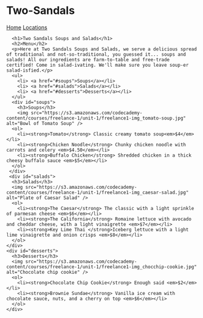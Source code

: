 # Two-Sandals
<!DOCTYPE html>
<html>
    <head>
      <title>Two Sandals</title>
    </head>
  <body>
      <nav>
        <a href="#">Home</a>
        <a href="#">Locations</a>
    </nav>

      <h1>Two Sandals Soups and Salads</h1>
      <h2>Menu</h2>
      <p>Here at Two Sandals Soups and Salads, we serve a delicious spread of traditional and not-so-traditional, you guessed it... soups and salads! All our ingredients are farm-to-table and free-trade certified! Come in salad-ivating. We'll make sure you leave soup-er salad-isfied.</p>
      <ul>
        <li> <a href="#soups">Soups</a></li>
        <li> <a href="#salads">Salads</a></li>
        <li> <a href="#desserts">Desserts</a></li>
      </ul>
      <div id="soups">
        <h3>Soups</h3>
        <img src="https://s3.amazonaws.com/codecademy-content/courses/freelance-1/unit-1/freelance1-img_tomato-soup.jpg" alt="Bowl of Tomato Soup" />
      <ol>
        <li><strong>Tomato</strong> Classic creamy tomato soup<em>$4</em></li>
        <li><strong>Chicken Noodle</strong> Chunky chicken noodle with carrots and celery <em>$4.50</em></li>
        <li><strong>Buffalo Chicken</strong> Shredded chicken in a thick cheesy buffalo sauce <em>$5</em></li>
      </ol>
     </div>
     <div id="salads">
      <h3>Salads</h3>
      <img src="https://s3.amazonaws.com/codecademy-content/courses/freelance-1/unit-1/freelance1-img_caesar-salad.jpg" alt="Plate of Caesar Salad" />
      <ol>
        <li><strong>The Caesar</strong> The classic with a light sprinkle of parmesan cheese <em>$6</em></li>
        <li><strong>The California</strong> Romaine lettuce with avocado and cheddar cheese, with a light vinaigrette <em>$7</em></li>
        <li><strong>Key Lime Thai </strong>Iceberg lettuce with a light lime vinaigrette and onion crisps <em>$8</em></li>
      </ol>
    </div>
    <div id="desserts">
      <h3>Desserts</h3>
      <img src="https://s3.amazonaws.com/codecademy-content/courses/freelance-1/unit-1/freelance1-img_chocchip-cookie.jpg" alt="Chocolate chip cookie" />
      <ol>
        <li><strong>Chocolate Chip Cookie</strong> Enough said <em>$2</em></li>
        <li><strong>Brownie Sundae</strong> Vanilla ice cream with chocolate sauce, nuts, and a cherry on top <em>$6</em></li>
      </ol>
    </div>
  </body>
  </html>
